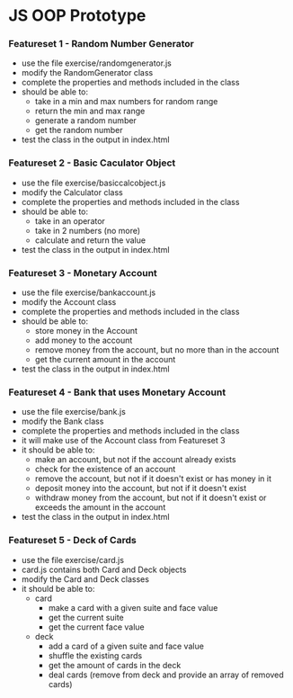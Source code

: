 # JS OOP Prototype

### Featureset 1 - Random Number Generator
- use the file exercise/randomgenerator.js
- modify the RandomGenerator class
- complete the properties and methods included in the class
- should be able to:
	- take in a min and max numbers for random range
	- return the min and max range
	- generate a random number
	- get the random number
- test the class in the output in index.html

### Featureset 2 - Basic Caculator Object
- use the file exercise/basiccalcobject.js
- modify the Calculator class
- complete the properties and methods included in the class
- should be able to:
	- take in an operator
	- take in 2 numbers (no more)
	- calculate and return the value
- test the class in the output in index.html

### Featureset 3 - Monetary Account
- use the file exercise/bankaccount.js
- modify the Account class
- complete the properties and methods included in the class
- should be able to:
	- store money in the Account
	- add money to the account
	- remove money from the account, but no more than in the account
	- get the current amount in the account
- test the class in the output in index.html

### Featureset 4 - Bank that uses Monetary Account
- use the file exercise/bank.js
- modify the Bank class
- complete the properties and methods included in the class
- it will make use of the Account class from Featureset 3
- it should be able to:
	- make an account, but not if the account already exists
	- check for the existence of an account
	- remove the account, but not if it doesn't exist or has money in it
	- deposit money into the account, but not if it doesn't exist
	- withdraw money from the account, but not if it doesn't exist or exceeds the amount in the account
- test the class in the output in index.html

### Featureset 5 - Deck of Cards
- use the file exercise/card.js
- card.js contains both Card and Deck objects
- modify the Card and Deck classes
- it should be able to:
	- card
		- make a card with a given suite and face value
		- get the current suite
		- get the current face value
	- deck
		- add a card of a given suite and face value
		- shuffle the existing cards
		- get the amount of cards in the deck
		- deal cards (remove from deck and provide an array of removed cards)

